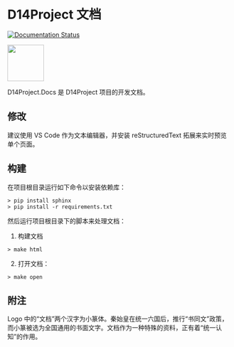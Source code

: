 # D14Project 文档

[![Documentation Status](https://readthedocs.org/projects/d14project/badge/?version=latest)](https://d14std.io/en/latest/?badge=latest)

<img src="https://media.githubusercontent.com/media/DreamersGather/D14Docs.Res/main/logo.png" height="82"/>

D14Project.Docs 是 D14Project 项目的开发文档。

## 修改

建议使用 VS Code 作为文本编辑器，并安装 reStructuredText 拓展来实时预览单个页面。

## 构建

在项目根目录运行如下命令以安装依赖库：

```
> pip install sphinx
> pip install -r requirements.txt
```

然后运行项目根目录下的脚本来处理文档：

1. 构建文档

```
> make html
```

2. 打开文档：

```
> make open
```

## 附注

Logo 中的“文档”两个汉字为小篆体。秦始皇在统一六国后，推行“书同文”政策，而小篆被选为全国通用的书面文字。文档作为一种特殊的资料，正有着“统一认知”的作用。
